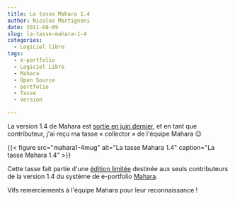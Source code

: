 ```yaml
---
title: La tasse Mahara 1.4
author: Nicolas Martignoni
date: 2011-08-09
slug: la-tasse-mahara-1-4
categories:
  - Logiciel libre
tags:
  - e-portfolio
  - Logiciel Libre
  - Mahara
  - Open Source
  - portfolio
  - Tasse
  - Version

---
```

La version 1.4 de Mahara est [sortie en juin dernier][2], et en tant que contributeur, j'ai reçu ma tasse « collector » de l'équipe Mahara 😉

{{< figure src="mahara1-4mug" alt="La tasse Mahara 1.4" caption="La tasse Mahara 1.4" >}}

Cette tasse fait partie d'une [édition limitée][3] destinée aux seuls contributeurs de la version 1.4 du système de e-portfolio [Mahara][4].

Vifs remerciements à l'équipe Mahara pour leur reconnaissance !

 [2]: https://mahara.org/interaction/forum/topic.php?id=3744
 [3]: http://virtualbreath.net/curious/2011/07/22/the-mahara-1-4-release-crew-mug/
 [4]: https://mahara.org/

<!--more-->
